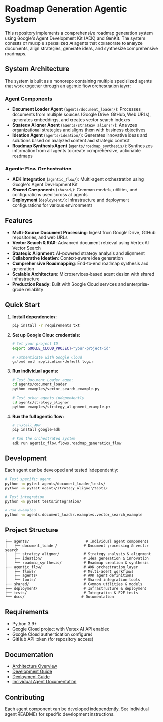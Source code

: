 # Roadmap Generation Agentic System

This repository implements a comprehensive roadmap generation system using Google's Agent Development Kit (ADK) and GenKit. The system consists of multiple specialized AI agents that collaborate to analyze documents, align strategies, generate ideas, and synthesize comprehensive roadmaps.

## System Architecture

The system is built as a monorepo containing multiple specialized agents that work together through an agentic flow orchestration layer:

### Agent Components

- **Document Loader Agent** (`agents/document_loader/`): Processes documents from multiple sources (Google Drive, GitHub, Web URLs), generates embeddings, and creates vector search indexes
- **Strategy Aligner Agent** (`agents/strategy_aligner/`): Analyzes organizational strategies and aligns them with business objectives  
- **Ideation Agent** (`agents/ideation/`): Generates innovative ideas and solutions based on analyzed content and strategic context
- **Roadmap Synthesis Agent** (`agents/roadmap_synthesis/`): Synthesizes information from all agents to create comprehensive, actionable roadmaps

### Agentic Flow Orchestration

- **ADK Integration** (`agentic_flow/`): Multi-agent orchestration using Google's Agent Development Kit
- **Shared Components** (`shared/`): Common models, utilities, and configurations used across all agents
- **Deployment** (`deployment/`): Infrastructure and deployment configurations for various environments

## Features

- **Multi-Source Document Processing**: Ingest from Google Drive, GitHub repositories, and web URLs
- **Vector Search & RAG**: Advanced document retrieval using Vertex AI Vector Search
- **Strategic Alignment**: AI-powered strategy analysis and alignment
- **Collaborative Ideation**: Context-aware idea generation
- **Comprehensive Roadmapping**: End-to-end roadmap synthesis and generation
- **Scalable Architecture**: Microservices-based agent design with shared infrastructure
- **Production Ready**: Built with Google Cloud services and enterprise-grade reliability

## Quick Start

1. **Install dependencies:**
   ```bash
   pip install -r requirements.txt
   ```

2. **Set up Google Cloud credentials:**
   ```bash
   # Set your project ID
   export GOOGLE_CLOUD_PROJECT="your-project-id"
   
   # Authenticate with Google Cloud
   gcloud auth application-default login
   ```

3. **Run individual agents:**
   ```bash
   # Test Document Loader agent
   cd agents/document_loader
   python examples/vector_search_example.py
   
   # Test other agents independently
   cd agents/strategy_aligner
   python examples/strategy_alignment_example.py
   ```

4. **Run the full agentic flow:**
   ```bash
   # Install ADK
   pip install google-adk
   
   # Run the orchestrated system
   adk run agentic_flow.flows.roadmap_generation_flow
   ```

## Development

Each agent can be developed and tested independently:

```bash
# Test specific agent
python -m pytest agents/document_loader/tests/
python -m pytest agents/strategy_aligner/tests/

# Test integration
python -m pytest tests/integration/

# Run examples
python -m agents.document_loader.examples.vector_search_example
```

## Project Structure

```
├── agents/                          # Individual agent components
│   ├── document_loader/            # Document processing & vector search
│   ├── strategy_aligner/           # Strategy analysis & alignment  
│   ├── ideation/                   # Idea generation & innovation
│   └── roadmap_synthesis/          # Roadmap creation & synthesis
├── agentic_flow/                   # ADK orchestration layer
│   ├── flows/                      # Multi-agent workflows
│   ├── agents/                     # ADK agent definitions
│   └── tools/                      # Shared integration tools
├── shared/                         # Common utilities & models
├── deployment/                     # Infrastructure & deployment
├── tests/                          # Integration & E2E tests
└── docs/                          # Documentation
```

## Requirements

- Python 3.9+
- Google Cloud project with Vertex AI API enabled
- Google Cloud authentication configured
- GitHub API token (for repository access)

## Documentation

- [Architecture Overview](docs/architecture.md)
- [Development Guide](docs/development.md)
- [Deployment Guide](docs/deployment.md)
- [Individual Agent Documentation](agents/)

## Contributing

Each agent component can be developed independently. See individual agent READMEs for specific development instructions. 